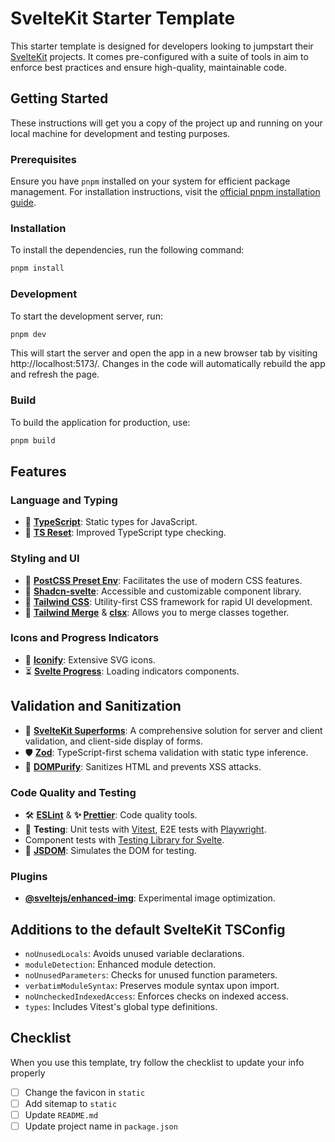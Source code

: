 # SvelteKit Starter Template

This starter template is designed for developers looking to jumpstart their [SvelteKit](https://kit.svelte.dev/) projects. It comes pre-configured with a suite of tools in aim to enforce best practices and ensure high-quality, maintainable code.

## Getting Started

These instructions will get you a copy of the project up and running on your local machine for development and testing purposes.

### Prerequisites

Ensure you have `pnpm` installed on your system for efficient package management. For installation instructions, visit the [official pnpm installation guide](https://pnpm.io/installation).

### Installation

To install the dependencies, run the following command:

```bash
pnpm install
```

### Development

To start the development server, run:

```bash
pnpm dev
```

This will start the server and open the app in a new browser tab by visiting http://localhost:5173/. Changes in the code will automatically rebuild the app and refresh the page.

### Build

To build the application for production, use:

```bash
pnpm build
```

## Features

### Language and Typing

- 📘 **[TypeScript](https://www.typescriptlang.org/)**: Static types for JavaScript.
- 🔧 **[TS Reset](https://www.totaltypescript.com/ts-reset)**: Improved TypeScript type checking.

### Styling and UI

- 🎨 **[PostCSS Preset Env](https://www.npmjs.com/package/postcss-preset-env)**: Facilitates the use of modern CSS features.
- 🧩 **[Shadcn-svelte](https://www.shadcn-svelte.com/)**: Accessible and customizable component library.
- 💨 **[Tailwind CSS](https://tailwindcss.com/)**: Utility-first CSS framework for rapid UI development.
- 🤝 **[Tailwind Merge](https://github.com/dcastil/tailwind-merge)** & **[clsx](https://github.com/lukeed/clsx)**: Allows you to merge classes together.

### Icons and Progress Indicators

- 🎨 **[Iconify](https://iconify.design/docs/iconify-icon/)**: Extensive SVG icons.
- ⏳ **[Svelte Progress](https://www.npmjs.com/package/@bobbymannino/svelte-progress)**: Loading indicators components.

## Validation and Sanitization

- 📝 **[SvelteKit Superforms](https://superforms.rocks/)**: A comprehensive solution for server and client validation, and client-side display of forms.
- 🛡️ **[Zod](https://github.com/colinhacks/zod)**: TypeScript-first schema validation with static type inference.
- 🧼 **[DOMPurify](https://github.com/cure53/DOMPurify)**: Sanitizes HTML and prevents XSS attacks.

### Code Quality and Testing

- 🛠️ **[ESLint](https://eslint.org/)** & **✨ [Prettier](https://prettier.io/)**: Code quality tools.
- 🧪 **Testing**: Unit tests with [Vitest](https://vitest.dev/), E2E tests with [Playwright](https://playwright.dev/).
- Component tests with [Testing Library for Svelte](https://testing-library.com/docs/svelte-testing-library/intro).
- 📜 **[JSDOM](https://github.com/jsdom/jsdom)**: Simulates the DOM for testing.

### Plugins

- **[@sveltejs/enhanced-img](https://www.npmjs.com/package/@sveltejs/enhanced-img)**: Experimental image optimization.

## Additions to the default SvelteKit TSConfig

- `noUnusedLocals`: Avoids unused variable declarations.
- `moduleDetection`: Enhanced module detection.
- `noUnusedParameters`: Checks for unused function parameters.
- `verbatimModuleSyntax`: Preserves module syntax upon import.
- `noUncheckedIndexedAccess`: Enforces checks on indexed access.
- `types`: Includes Vitest's global type definitions.

## Checklist

When you use this template, try follow the checklist to update your info properly

- [ ] Change the favicon in `static`
- [ ] Add sitemap to `static`
- [ ] Update `README.md`
- [ ] Update project name in `package.json`
